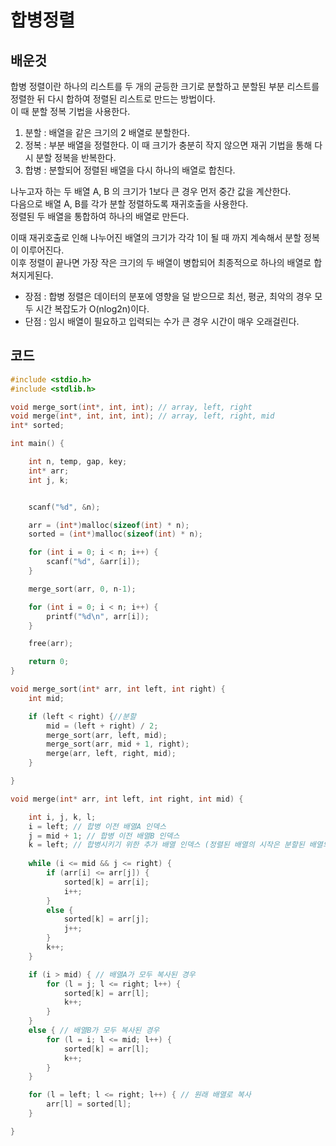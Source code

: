 # 합병정렬

## 배운것

합병 정렬이란 하나의 리스트를 두 개의 균등한 크기로 분할하고 분할된 부분 리스트를 정렬한 뒤 다시 합하여 정렬된 리스트로 만드는 방법이다.</br>
이 때 분할 정복 기법을 사용한다.</br>
1. 분할 : 배열을 같은 크기의 2 배열로 분할한다.
2. 정복 : 부분 배열을 정렬한다. 이 때 크기가 충분히 작지 않으면 재귀 기법을 통해 다시 분할 정복을 반복한다.
3. 합병 : 분할되어 정렬된 배열을 다시 하나의 배열로 합친다.

나누고자 하는 두 배열 A, B 의 크기가 1보다 큰 경우 먼저 중간 값을 계산한다.</br>
다음으로 배열 A, B를 각가 분할 정렬하도록 재귀호출을 사용한다.</br>
정렬된 두 배열을 통합하여 하나의 배열로 만든다.</br>

이때 재귀호출로 인해 나누어진 배열의 크기가 각각 1이 될 때 까지 계속해서 분할 정복이 이루어진다.</br>
이후 정렬이 끝나면 가장 작은 크기의 두 배열이 병합되어 최종적으로 하나의 배열로 합쳐지게된다.</br>

- 장점 : 합병 정렬은 데이터의 분포에 영향을 덜 받으므로 최선, 평균, 최악의 경우 모두 시간 복잡도가 O(nlog2n)이다.
- 단점 : 임시 배열이 필요하고 입력되는 수가 큰 경우 시간이 매우 오래걸린다.


## 코드

```C++
#include <stdio.h>
#include <stdlib.h>

void merge_sort(int*, int, int); // array, left, right
void merge(int*, int, int, int); // array, left, right, mid
int* sorted;

int main() {

	int n, temp, gap, key;
	int* arr;
	int j, k;


	scanf("%d", &n);

	arr = (int*)malloc(sizeof(int) * n);
	sorted = (int*)malloc(sizeof(int) * n);

	for (int i = 0; i < n; i++) {
		scanf("%d", &arr[i]);
	}

	merge_sort(arr, 0, n-1);

	for (int i = 0; i < n; i++) {
		printf("%d\n", arr[i]);
	}

	free(arr);

	return 0;
}

void merge_sort(int* arr, int left, int right) {
	int mid;

	if (left < right) {//분할
		mid = (left + right) / 2;
		merge_sort(arr, left, mid);
		merge_sort(arr, mid + 1, right);
		merge(arr, left, right, mid);
	}

}

void merge(int* arr, int left, int right, int mid) {

	int i, j, k, l;
	i = left; // 합병 이전 배열A 인덱스
	j = mid + 1; // 합병 이전 배열B 인덱스
	k = left; // 합병시키기 위한 추가 배열 인덱스 (정렬된 배열의 시작은 분할된 배열의 left)
	
	while (i <= mid && j <= right) {
		if (arr[i] <= arr[j]) {
			sorted[k] = arr[i];
			i++;
		}
		else {
			sorted[k] = arr[j];
			j++;
		}
		k++;
	}

	if (i > mid) { // 배열A가 모두 복사된 경우
		for (l = j; l <= right; l++) {
			sorted[k] = arr[l];
			k++;
		}
	}
	else { // 배열B가 모두 복사된 경우
		for (l = i; l <= mid; l++) {
			sorted[k] = arr[l];
			k++;
		}
	}

	for (l = left; l <= right; l++) { // 원래 배열로 복사
		arr[l] = sorted[l];
	}

}
```